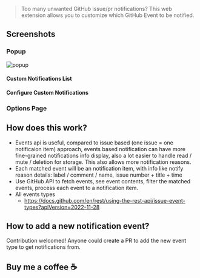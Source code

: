 
> Too many unwanted GitHub issue/pr notifications? This web extension allows you to customize which GitHub Event to be notified.

## Screenshots

### Popup

![popup](./screenshots/popup.png)

#### Custom Notifications List

#### Configure Custom Notifications

### Options Page

## How does this work?

- Events api is useful, compared to issue based (one issue = one notificaion item) approach, events based notification can have more fine-grained notifications info display, also a lot easier to handle read / mute / deletion for storage. This also allows more notification reasons.
- Each matched event will be an notification item, with info like notify reason details: label / comment / name, issue number + title + time
- Use GitHub API to fetch events, see event contents, filter the matched events, process each event to a notification item.
- All events types
    - https://docs.github.com/en/rest/using-the-rest-api/issue-event-types?apiVersion=2022-11-28

## How to add a new notification event?

Contribution welcomed! Anyone could create a PR to add the new event type to get notifications from.

## Buy me a coffee ☕️
